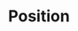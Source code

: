---
title: "Position"
layout: positions
permalink: /positions/
author_profile: true
sidebar_main: true
---